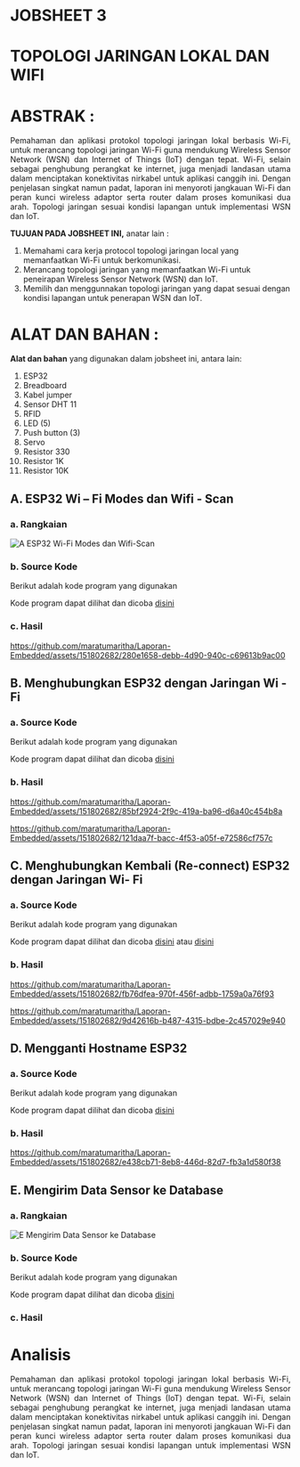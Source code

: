 # JOBSHEET 3
# TOPOLOGI JARINGAN LOKAL DAN WIFI
# ABSTRAK	:
<p align="justify">Pemahaman dan aplikasi protokol topologi jaringan lokal berbasis Wi-Fi, untuk merancang topologi jaringan Wi-Fi guna mendukung Wireless Sensor Network (WSN) dan Internet of Things (IoT) dengan tepat. Wi-Fi, selain sebagai penghubung perangkat ke internet, juga menjadi landasan utama dalam menciptakan konektivitas nirkabel untuk aplikasi canggih ini. Dengan penjelasan singkat namun padat, laporan ini menyoroti jangkauan Wi-Fi dan peran kunci wireless adaptor serta router dalam proses komunikasi dua arah. Topologi jaringan sesuai kondisi lapangan untuk implementasi WSN dan IoT. 

**TUJUAN PADA JOBSHEET INI,** anatar lain	:
1.	Memahami cara  kerja protocol topologi jaringan local yang memanfaatkan Wi-Fi untuk berkomunikasi.
2.	Merancang topologi jaringan yang memanfaatkan Wi-Fi untuk peneirapan Wireless Sensor Network (WSN) dan IoT.
3.	Memilih dan menggunnakan topologi jaringan yang dapat sesuai dengan kondisi lapangan untuk penerapan WSN dan IoT.
# ALAT DAN BAHAN	:
**Alat dan bahan** yang digunakan dalam jobsheet ini, antara lain:
1.	ESP32
2.	Breadboard
3.	Kabel jumper
4.	Sensor DHT 11
5.	RFID
6.	LED (5)
7.	Push button (3)
8.	Servo
9.	Resistor 330
10.	Resistor 1K
11.	Resistor 10K

## A.	ESP32 Wi – Fi Modes dan Wifi - Scan
### a.	Rangkaian
![A  ESP32 Wi-Fi Modes dan Wifi-Scan](https://github.com/maratumaritha/Laporan-Embedded/assets/151802682/226513b8-7fd6-4f48-8bb6-590ab0bdc92c)

### b.	Source Kode

Berikut adalah kode program yang digunakan

Kode program dapat dilihat dan dicoba <a href="https://github.com/maratumaritha/Laporan-Embedded/blob/31ce3df50d5ba8744f0474a5d35626a7c47796da/JOBSHEET%203/A/A.ino">disini</a>


### c.	Hasil

https://github.com/maratumaritha/Laporan-Embedded/assets/151802682/280e1658-debb-4d90-940c-c69613b9ac00


## B.	Menghubungkan ESP32 dengan Jaringan Wi - Fi

### a.	Source Kode

Berikut adalah kode program yang digunakan

Kode program dapat dilihat dan dicoba <a href="https://github.com/maratumaritha/Laporan-Embedded/blob/master/JOBSHEET%203/B/B.ino">disini</a>


### b.	Hasil 

https://github.com/maratumaritha/Laporan-Embedded/assets/151802682/85bf2924-2f9c-419a-ba96-d6a40c454b8a

https://github.com/maratumaritha/Laporan-Embedded/assets/151802682/121daa7f-bacc-4f53-a05f-e72586cf757c


## C.	Menghubungkan Kembali (Re-connect) ESP32 dengan Jaringan Wi- Fi

### a.	Source Kode

Berikut adalah kode program yang digunakan

Kode program dapat dilihat dan dicoba <a href="https://github.com/maratumaritha/Laporan-Embedded/blob/master/JOBSHEET%203/C/C.ino">disini</a> atau <a href="https://github.com/maratumaritha/Laporan-Embedded/blob/master/JOBSHEET%203/C2/C2.ino">disini</a>

### b.	Hasil 

https://github.com/maratumaritha/Laporan-Embedded/assets/151802682/fb76dfea-970f-456f-adbb-1759a0a76f93

https://github.com/maratumaritha/Laporan-Embedded/assets/151802682/9d42616b-b487-4315-bdbe-2c457029e940


## D.	Mengganti Hostname ESP32

### a.	Source Kode

Berikut adalah kode program yang digunakan

Kode program dapat dilihat dan dicoba <a href="https://github.com/maratumaritha/Laporan-Embedded/blob/master/JOBSHEET%203/D/D.ino">disini</a>

### b.	Hasil 

https://github.com/maratumaritha/Laporan-Embedded/assets/151802682/e438cb71-8eb8-446d-82d7-fb3a1d580f38


## E.	Mengirim Data Sensor ke Database

### a.	Rangkaian
![E  Mengirim Data Sensor ke Database](https://github.com/maratumaritha/Laporan-Embedded/assets/151802682/473baf9b-64ff-4bbe-a6ff-511cbe4b1716)

### b.	Source Kode

Berikut adalah kode program yang digunakan

Kode program dapat dilihat dan dicoba <a href="https://github.com/maratumaritha/Laporan-Embedded/blob/master/JOBSHEET%203/E/E.ino">disini</a>

### c.	Hasil 


# Analisis
<p align="justify">Pemahaman dan aplikasi protokol topologi jaringan lokal berbasis Wi-Fi, untuk merancang topologi jaringan Wi-Fi guna mendukung Wireless Sensor Network (WSN) dan Internet of Things (IoT) dengan tepat. Wi-Fi, selain sebagai penghubung perangkat ke internet, juga menjadi landasan utama dalam menciptakan konektivitas nirkabel untuk aplikasi canggih ini. Dengan penjelasan singkat namun padat, laporan ini menyoroti jangkauan Wi-Fi dan peran kunci wireless adaptor serta router dalam proses komunikasi dua arah. Topologi jaringan sesuai kondisi lapangan untuk implementasi WSN dan IoT. 
